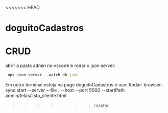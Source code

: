 <<<<<<< HEAD
# doguitoCadastros
CRUD
=======
abrir a pasta admin no vscode e rodar o json server: 
```js
 npx json-server --watch db.json
```
Em outro terminal esteja na page doguitoCadastros e use:
Rodar: browser-sync start --server --file . --host --port 5000 --startPath admin/telas/lista_cliente.html
>>>>>>> master
